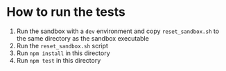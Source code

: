 # How to run the tests
1. Run the sandbox with a `dev` environment and copy `reset_sandbox.sh` to the same directory as the sandbox executable
2. Run the `reset_sandbox.sh` script
3. Run `npm install` in this directory
4. Run `npm test` in this directory
